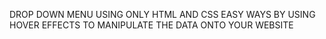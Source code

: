 DROP DOWN MENU USING ONLY HTML AND CSS 
EASY WAYS BY USING HOVER EFFECTS TO MANIPULATE THE DATA ONTO YOUR WEBSITE 